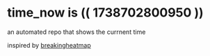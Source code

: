 # time_now is (( 1738702800950 ))

an automated repo that shows the currnent time

inspired by [breakingheatmap](https://github.com/breakingheatmap/breakingheatmap)